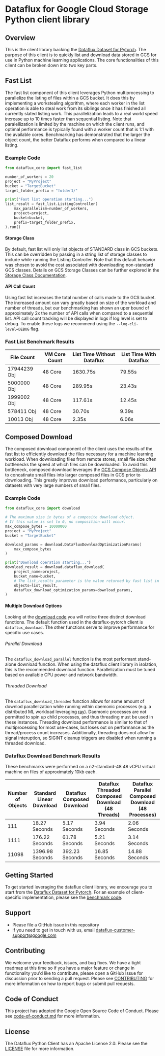 # Dataflux for Google Cloud Storage Python client library

## Overview

This is the client library backing the [Dataflux Dataset for Pytorch](https://github.com/GoogleCloudPlatform/dataflux-pytorch). The purpose of this client is to quickly list and download data stored in GCS for use in Python machine learning applications. The core functionalities of this client can be broken down into two key parts.

## Fast List

The fast list component of this client leverages Python multiprocessing to parallelize the listing of files within a GCS bucket. It does this by implementing a workstealing algorithm, where each worker in the list operation is able to steal work from its siblings once it has finished all currently slated listing work. This parallelization leads to a real world speed increase up to 10 times faster than sequential listing. Note that paralellization is limited by the machine on which the client runs, and optimal performance is typically found with a worker count that is 1:1 with the available cores. Benchmarking has demonstrated that the larger the object count, the better Dataflux performs when compared to a linear listing.

### Example Code
```python
from dataflux_core import fast_list

number_of_workers = 20
project = "MyProject"
bucket = "TargetBucket"
target_folder_prefix = "folder1/"

print("Fast list operation starting...")
list_result = fast_list.ListingController(
    max_parallelism=number_of_workers,
    project=project,
    bucket=bucket,
    prefix=target_folder_prefix,
).run()
```

#### Storage Class

By default, fast list will only list objects of STANDARD class in GCS buckets. This can be overridden by passing in a string list of storage classes to include while running the Listing Controller. Note that this default behavior was chosen to avoid the cost associated with downloading non-standard GCS classes. Details on GCS Storage Classes can be further explored in the [Storage Class Documentation](https://cloud.google.com/storage/docs/storage-classes).

#### API Call Count

Using fast list increases the total number of calls made to the GCS bucket. The increased amount can vary greatly based on size of the workload and number of threads, but our benchmarking has shown an uper bound of approximately 2x the number of API calls when compared to a sequential list. API call count tracking will be displayed in logs if log level is set to debug. To enable these logs we recommend using the `--log-cli-level=DEBUG` flag.

### Fast List Benchmark Results
|File Count|VM Core Count|List Time Without Dataflux|List Time With Dataflux|
|------------|-------------|--------------------------|-----------------------|
|17944239 Obj|48 Core      |1630.75s                  |79.55s                 |
|5000000 Obj |48 Core      |289.95s                   |23.43s                 |
|1999002 Obj |48 Core      |117.61s                   |12.45s                 |
|578411 Obj  |48 Core      |30.70s                    |9.39s                  |
|10013 Obj   |48 Core      |2.35s                     |6.06s                  |

## Composed Download

The composed download component of the client uses the results of the fast list to efficiently download the files necessary for a machine learning workload. When downloading files from remote stores, small file size often bottlenecks the speed at which files can be downloaded. To avoid this bottleneck, composed download leverages the [GCS Compose Objects API](https://cloud.google.com/storage/docs/composing-objects) to concatinate small files into larger composed files in GCS prior to downloading. This greatly improves download performance, particularly on datasets with very large numbers of small files.

### Example Code
```python
from dataflux_core import download

# The maximum size in bytes of a composite download object.
# If this value is set to 0, no composition will occur.
max_compose_bytes = 10000000
project = "MyProject"
bucket = "TargetBucket"

download_params = download.DataFluxDownloadOptimizationParams(
    max_compose_bytes
)

print("Download operation starting...")
download_result = download.dataflux_download(
    project_name=project,
    bucket_name=bucket,
    # The list_results parameter is the value returned by fast list in the previous code example.
    objects=list_result,
    dataflux_download_optimization_params=download_params,
)
```

#### Multiple Download Options

Looking at the [download code](dataflux_core/download.py) you will notice three distinct download functions. The default function used in the dataflux-pytorch client is `dataflux_download`. The other functions serve to improve performance for specific use cases.

###### Parallel Download

The `dataflux_download_parallel` function is the most performant stand-alone download function. When using the dataflux client library in isolation, this is the recommended download function. Parallelization must be tuned based on available CPU power and network bandwidth.

###### Threaded Download

The `dataflux_download_threaded` function allows for some amount of downlod parallelization while running within daemonic processes (e.g. a distributed ML workload leveraging [ray](https://www.ray.io/)). Daemonic processes are not permitted to spin up child processes, and thus threading must be used in these instances. Threading download performance is similar to that of multiprocessing for most use-cases, but loses out on performance as the thread/process count increases. Additionally, threading does not allow for signal interuption, so SIGINT cleanup triggers are disabled when running a threaded download.

### Dataflux Download Benchmark Results

These benchmarks were performed on a n2-standard-48 48 vCPU virtual machine on files of approximately 10kb each.

|Number of Objects|Standard Linear Download|Dataflux Composed Download|Dataflux Threaded Composed Download (48 Threads)|Dataflux Parallel Composed Download (48 Processes)|
|-----------------|------------------------|--------------------------|------------------------------------------------|--------------------------------------------------|
|111              |18.27 Seconds           |5.17 Seconds              |3.94 Seconds                                    |2.06 Seconds                                      |
|1111             |176.22 Seconds          |61.78 Seconds             |5.21 Seconds                                    |3.14 Seconds                                      |
|11098            |1396.98 Seconds         |392.23 Seconds            |16.85 Seconds                                   |14.88 Seconds                                     |


## Getting Started

To get started leveraging the dataflux client library, we encourage you to start from the [Dataflux Dataset for Pytorch](https://github.com/GoogleCloudPlatform/dataflux-pytorch). For an example of client-specific implementation, please see the [benchmark code](dataflux_core/benchmarking/dataflux_client_bench.py).

## Support

* Please file a GitHub issue in this repository
* If you need to get in touch with us, email dataflux-customer-support@google.com

## Contributing

We welcome your feedback, issues, and bug fixes. We have a tight roadmap at this time so if you have a major feature or change in functionality you'd like to contribute, please open a GitHub Issue for discussion prior to sending a pull request. Please see [CONTRIBUTING](docs/contributing.md) for more information on how to report bugs or submit pull requests.

## Code of Conduct

This project has adopted the Google Open Source Code of Conduct. Please see [code-of-conduct.md](docs/code-of-conduct.md) for more information.

## License

The Dataflux Python Client has an Apache License 2.0. Please see the [LICENSE](LICENSE) file for more information.
